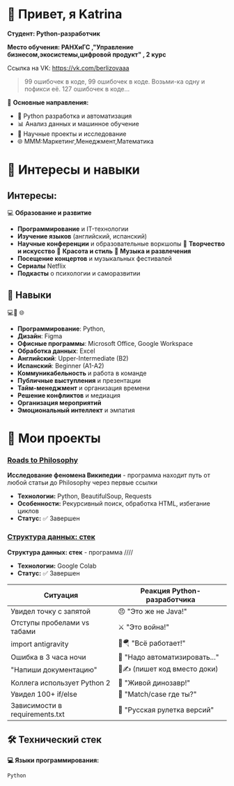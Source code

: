# 👋 Привет, я Katrina

**Студент: Python-разработчик**

**Место обучения: РАНХиГС ,"Управление бизнесом,экосистемы,цифровой продукт" , 2 курс**

Ссылка на VK: https://vk.com/berlizovaaa

> 99 ошибочек в коде, 99 ошибочек в коде. Возьми-ка одну и пофикси её. 127 ошибочек в коде…

🎯 **Основные направления:**
- 🐍 Python разработка и автоматизация
- 📊 Анализ данных и машинное обучение
- 🔬 Научные проекты и исследование
- 🌐 МММ:Маркетинг,Менеджмент,Математика

# 🎀 Интересы и навыки

## Интересы:
 💻 **Образование и развитие**
- **Программирование** и IT-технологии
- **Изучение языков** (английский, испанский)
- **Научные конференции** и образовательные воркшопы
 🎨 **Творчество и искусство**
 💄 **Красота и стиль**
 🎵 **Музыка и развлечения**
- **Посещение концертов** и музыкальных фестивалей
- **Сериалы** Netflix 
- **Подкасты** о психологии и саморазвитии

## 💫 Навыки 

 💻🎨 🌐
- **Программирование**: Python, 
- **Дизайн**: Figma
- **Офисные программы**: Microsoft Office, Google Workspace
- **Обработка данных**: Excel
- **Английский**: Upper-Intermediate (B2)
- **Испанский**: Beginner (A1-A2)
- **Коммуникабельность** и работа в команде
- **Публичные выступления** и презентации
- **Тайм-менеджмент** и организация времени
- **Решение конфликтов** и медиация
- **Организация мероприятий**
- **Эмоциональный интеллект** и эмпатия




# 🚀 Мои проекты

### [Roads to Philosophy](https://github.com/ВАШ_USERNAME/roads-to-philosophy)
**Исследование феномена Википедии** - программа находит путь от любой статьи до Philosophy через первые ссылки
- **Технологии:** Python, BeautifulSoup, Requests
- **Особенности:** Рекурсивный поиск, обработка HTML, избегание циклов
- **Статус:** ✅ Завершен

### [Структура данных: стек](https://colab.research.google.com/drive/1WSObatWSJXuKMdDXX2q0d_wdg7YLGlo9?usp=sharing)
**Структура данных: стек** - программа  ////
- **Технологии:** Google Colab
- **Статус:** ✅ Завершен





| Ситуация | Реакция Python-разработчика |
|----------|----------------------------|
| Увидел точку с запятой | 😠 "Это же не Java!" |
| Отступы пробелами vs табами | ⚔️ "Это война!" |
| import antigravity | 🚀🪂 "Всё работает!" |
| Ошибка в 3 часа ночи | 🤖 "Надо автоматизировать..." |
| "Напиши документацию" | 📝✍️ (пишет код вместо доки) |
| Коллега использует Python 2 | 🦖 "Живой динозавр!" |
| Увидел 100+ if/else | 🔁 "Match/case где ты?" |
| Зависимости в requirements.txt | 🎲 "Русская рулетка версий" |



## 🛠 Технический стек

**💻 Языки программирования:**
```python
Python 
